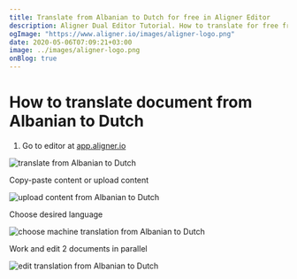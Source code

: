 ```yaml
---
title: Translate from Albanian to Dutch for free in Aligner Editor
description: Aligner Dual Editor Tutorial. How to translate for free from Albanian to Dutch. Aligner is multilingual document management platform. 
ogImage: "https://www.aligner.io/images/aligner-logo.png"
date: 2020-05-06T07:09:21+03:00
image: ../images/aligner-logo.png
onBlog: true
---
```


# How to translate document from Albanian to Dutch

1. Go to editor at [app.aligner.io](https://app.aligner.io "Aligner App web page")

![translate from Albanian to Dutch](../aligner-blank-editor.png "translate from Albanian to Dutch")

Copy-paste content or upload content

![upload content from Albanian to Dutch](../aligner-uploaded-document.png "upload content from Albanian to Dutch")

Choose desired language

![choose machine translation from Albanian to Dutch](../aligner-language-dropdown.png "choose machine translation from Albanian to Dutch")

Work and edit 2 documents in parallel

![edit translation from Albanian to Dutch](../aligner-double-sitded-editor.png "edit translation from Albanian to Dutch")

